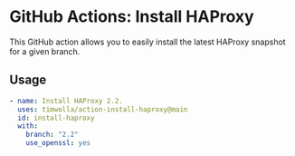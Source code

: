 # GitHub Actions: Install HAProxy

This GitHub action allows you to easily install the latest HAProxy snapshot for a given branch.

## Usage

```yaml
- name: Install HAProxy 2.2.
  uses: timwolla/action-install-haproxy@main
  id: install-haproxy
  with:
    branch: "2.2"
    use_openssl: yes
```
